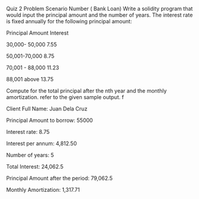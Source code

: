 Quiz 2
Problem Scenario Number  ( Bank Loan) Write a solidity program that would input the principal amount and the number of years. The interest rate is fixed annually for the following principal amount:

Principal Amount                   Interest

30,000- 50,000                      7.55

50,001-70,000                       8.75

70,001 - 88,000                     11.23

88,001  above                        13.75

Compute for the total principal after the nth year and the monthly amortization. refer to the given sample output. f

Client Full Name: Juan Dela Cruz

Principal Amount to borrow: 55000

Interest rate: 8.75

Interest per annum: 4,812.50

Number of years: 5

Total Interest: 24,062.5

Principal Amount after the period: 79,062.5

Monthly Amortization: 1,317.71

 
